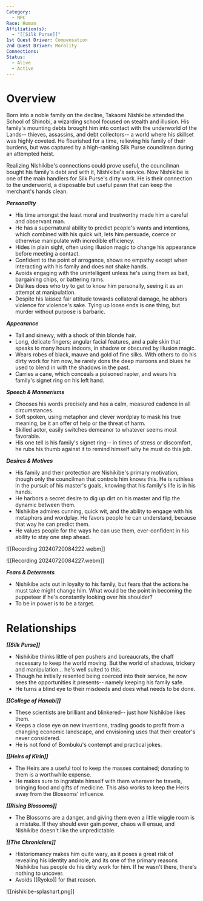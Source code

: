 ```yaml
---
Category:
  - NPC
Race: Human
Affiliation(s):
  - "[[Silk Purse]]"
1st Quest Driver: Compensation
2nd Quest Driver: Morality
Connections: 
Status:
  - Alive
  - Active
---
```


# Overview

Born into a noble family on the decline, Takaomi Nishikibe attended the School of Shinobi, a wizarding school focused on stealth and illusion. His family's mounting debts brought him into contact with the underworld of the Lands-- thieves, assassins, and debt collectors-- a world where his skillset was highly coveted. He flourished for a time, relieving his family of their burdens, but was captured by a high-ranking Silk Purse councilman during an attempted heist.

Realizing Nishikibe's connections could prove useful, the councilman bought his family's debt and with it, Nishikibe's service. Now Nishikibe is one of the main handlers for Silk Purse's dirty work. He is their connection to the underworld, a disposable but useful pawn that can keep the merchant's hands clean.

***Personality*** 
- His time amongst the least moral and trustworthy made him a careful and observant man.
- He has a supernatural ability to predict people's wants and intentions, which combined with his quick wit, lets him persuade, coerce or otherwise manipulate with incredible efficiency.
- Hides in plain sight, often using illusion magic to change his appearance before meeting a contact.
- Confident to the point of arrogance, shows no empathy except when interacting with his family and does not shake hands.
- Avoids engaging with the unintelligent unless he's using them as bait, bargaining chips, or battering rams.
- Dislikes does who try to get to know him personally, seeing it as an attempt at manipulation.
- Despite his laissez fair attitude towards collateral damage, he abhors violence for violence's sake. Tying up loose ends is one thing, but murder without purpose is barbaric.

***Appearance***
- Tall and sinewy, with a shock of thin blonde hair.
- Long, delicate fingers; angular facial features, and a pale skin that speaks to many hours indoors, in shadow or obscured by illusion magic.
- Wears robes of black, mauve and gold of fine silks. With others to do his dirty work for him now, he rarely dons the deep maroons and blues he used to blend in with the shadows in the past.
- Carries a cane, which conceals a poisoned rapier, and wears his family's signet ring on his left hand.

***Speech & Mannerisms***
- Chooses his words precisely and has a calm, measured cadence in all circumstances.
- Soft spoken, using metaphor and clever wordplay to mask his true meaning, be it an offer of help or the threat of harm.
- Skilled actor, easily switches demeanor to whatever seems most favorable.
- His one tell is his family's signet ring-- in times of stress or discomfort, he rubs his thumb against it to remind himself why he must do this job.

***Desires & Motives***
- His family and their protection are Nishikibe's primary motivation, though only the councilman that controls him knows this. He is ruthless in the pursuit of his master's goals, knowing that his family's life is in his hands.
- He harbors a secret desire to dig up dirt on his master and flip the dynamic between them.
- Nishikibe admires cunning, quick wit, and the ability to engage with his metaphors and wordplay. He favors people he can understand, because that way he can predict them.
- He values people for the ways he can use them, ever-confident in his ability to stay one step ahead.

![[Recording 20240720084222.webm]]

![[Recording 20240720084227.webm]]

***Fears & Deterrents***
- Nishikibe acts out in loyalty to his family, but fears that the actions he must take might change him. What would be the point in becoming the puppeteer if he's constantly looking over his shoulder?
- To be in power is to be a target.

# Relationships

***[[Silk Purse]]***
- Nishikibe thinks little of pen pushers and bureaucrats, the chaff necessary to keep the world moving. But the world of shadows, trickery and manipulation... he's well suited to this.
- Though he initially resented being coerced into their service, he now sees the opportunities it presents-- namely keeping his family safe.
- He turns a blind eye to their misdeeds and does what needs to be done.

***[[College of Hanabi]]***
- These scientists are brilliant and blinkered-- just how Nishikibe likes them. 
- Keeps a close eye on new inventions, trading goods to profit from a changing economic landscape, and envisioning uses that their creator's never considered.
- He is not fond of Bombuku's contempt and practical jokes.

***[[Heirs of Kirin]]***
- The Heirs are a useful tool to keep the masses contained; donating to them is a worthwhile expense.
- He makes sure to ingratiate himself with them wherever he travels, bringing food and gifts of medicine. This also works to keep the Heirs away from the Blossoms' influence.

***[[Rising Blossoms]]***
- The Blossoms are a danger, and giving them even a little wiggle room is a mistake. If they should ever gain power, chaos will ensue, and Nishikibe doesn't like the unpredictable.

***[[The Chroniclers]]***
- Historiomancy makes him quite wary, as it poses a great risk of revealing his identity and role, and its one of the primary reasons Nishikibe has people do his dirty work for him. If he wasn't there, there's nothing to uncover.
- Avoids [[Ryoko]] for that reason.

![[nishikibe-splashart.png]]